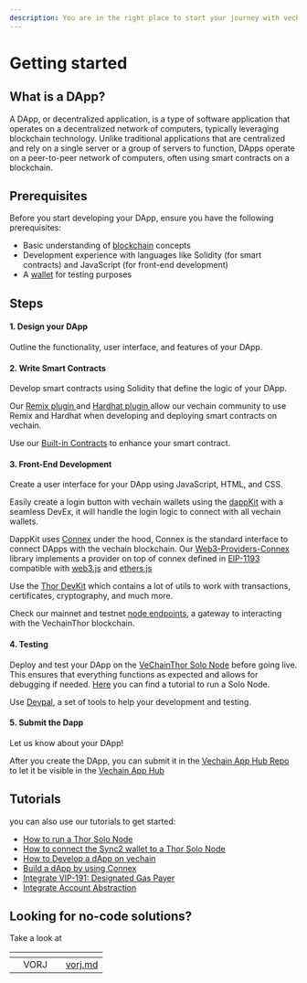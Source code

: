 ```yaml
---
description: You are in the right place to start your journey with vechain DApps
---
```


# Getting started

## What is a DApp?

A DApp, or decentralized application, is a type of software application that operates on a decentralized network of computers, typically leveraging blockchain technology. Unlike traditional applications that are centralized and rely on a single server or a group of servers to function, DApps operate on a peer-to-peer network of computers, often using smart contracts on a blockchain.

## Prerequisites

Before you start developing your DApp, ensure you have the following prerequisites:

* Basic understanding of [blockchain](../core-concepts/blockchain-a-crash-course/) concepts
* Development experience with languages like Solidity (for smart contracts) and JavaScript (for front-end development)
* A [wallet](../core-concepts/wallets/) for testing purposes

## Steps

#### 1. Design your DApp

Outline the functionality, user interface, and features of your DApp.

#### 2. **Write Smart Contracts**

Develop smart contracts using Solidity that define the logic of your DApp.&#x20;

Our [Remix plugin ](sdks-and-providers/vechain-and-remix.md)and [Hardhat plugin ](sdks-and-providers/hardhat-and-vechain/)allow our vechain community to use Remix and Hardhat when developing and deploying smart contracts on vechain.

Use our [Built-in Contracts](built-in-contracts.md) to enhance your smart contract.

#### 3. **Front-End Development**

Create a user interface for your DApp using JavaScript, HTML, and CSS. &#x20;

Easily create a login button with vechain wallets using the [dappKit](sdks-and-providers/dapp-kit/) with a seamless DevEx, it will handle the login logic to connect with all vechain wallets.&#x20;

DappKit uses [Connex](sdks-and-providers/connex/) under the hood, Connex is the standard interface to connect DApps with the vechain blockchain. Our [Web3-Providers-Connex](sdks-and-providers/usage.md) library implements a provider on top of connex defined in [EIP-1193](https://github.com/ethereum/EIPs/blob/master/EIPS/eip-1193.md) compatible with [web3.js](https://github.com/ChainSafe/web3.js) and [ethers.js](https://github.com/ethers-io/ethers.js)

Use the [Thor DevKit](sdks-and-providers/thor-devkit/) which contains a lot of utils to work with transactions, certificates, cryptography, and much more.

Check our mainnet and testnet [node endpoints](nodes.md), a gateway to interacting with the VechainThor blockchain.

#### 4. **Testing**

Deploy and test your DApp on the [VeChainThor Solo Node](../core-concepts/networks/thor-solo-node.md) before going live. This ensures that everything functions as expected and allows for debugging if needed. [Here](tutorials/how-to-run-a-thor-solo-node/) you can find a tutorial to run a Solo Node.

Use [Devpal](sdks-and-providers/devpal.md), a set of tools to help your development and testing.

#### 5. **Submit the Dapp**

Let us know about your DApp!&#x20;

After you create the DApp, you can submit it in the [Vechain App Hub Repo](https://github.com/vechain/app-hub#vechain-app-hub---submit-form) to let it be visible in the [Vechain App Hub](https://apps.vechain.org/#all)

## Tutorials

you can also use our tutorials to get started:

* [How to run a Thor Solo Node](tutorials/how-to-run-a-thor-solo-node/)
* [How to connect the Sync2 wallet to a Thor Solo Node](tutorials/how-to-connect-the-sync2-wallet-to-a-thor-solo-node.md)
* [How to Develop a dApp on vechain](tutorials/how-to-develop-a-dapp-on-vechain/)
* [Build a dApp by using Connex](tutorials/useful-tips-for-building-a-dapp-by-using-connex.md)
* [Integrate VIP-191: Designated Gas Payer](tutorials/vip-191-designated-gas-payer/)
* [Integrate Account Abstraction](tutorials/account-abstraction/)

## Looking for no-code solutions?

Take a look at&#x20;

<table data-view="cards"><thead><tr><th align="center"></th><th align="center"></th><th></th><th data-hidden data-card-target data-type="content-ref"></th></tr></thead><tbody><tr><td align="center"></td><td align="center">VORJ</td><td></td><td><a href="vorj.md">vorj.md</a></td></tr></tbody></table>
